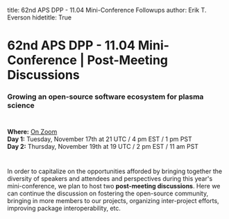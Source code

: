 title: 62nd APS DPP - 11.04 Mini-Conference Followups
author: Erik T. Everson
hidetitle: True

[Zoom link]: https://harvard.zoom.us/j/91600794594?pwd=L09iTGtTRUN1RmpsVnNvU05LRnNwQT09

# 62nd APS DPP - 11.04 Mini-Conference | Post-Meeting Discussions
### Growing an open-source software ecosystem for plasma science

<div style="height: 12px"><!-- Adding vertical whitespace --></div>

**Where:** [On Zoom][Zoom Link] <br/>
**Day 1:** Tuesday, November 17th at 21 UTC / 4 pm EST / 1 pm PST <br/>
**Day 2:** Thursday, November 19th at 19 UTC / 2 pm EST / 11 am PST <br/>

<div style="height: 12px"><!-- Adding vertical whitespace --></div>

In order to capitalize on the opportunities afforded by bringing together the
diversity of speakers and attendees and perspectives during this year's
mini-conference, we plan to host two **post-meeting discussions**.  Here
we can continue the discussion on fostering the open-source community, bringing
in more members to our projects, organizing inter-project efforts, improving
package interoperability, etc.
